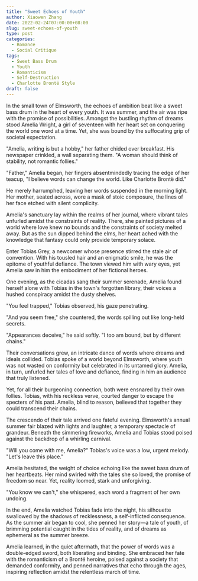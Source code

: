 ```yaml
---
title: "Sweet Echoes of Youth"
author: Xiaowen Zhang
date: 2022-02-24T07:00:00+08:00
slug: sweet-echoes-of-youth
type: post
categories:
  - Romance
  - Social Critique
tags:
  - Sweet Bass Drum
  - Youth
  - Romanticism
  - Self-Destruction
  - Charlotte Brontë Style
draft: false
---
```


In the small town of Elmsworth, the echoes of ambition beat like a sweet bass drum in the heart of every youth. It was summer, and the air was ripe with the promise of possibilities. Amongst the bustling rhythm of dreams stood Amelia Wright, a girl of seventeen with her heart set on conquering the world one word at a time. Yet, she was bound by the suffocating grip of societal expectation.

"Amelia, writing is but a hobby," her father chided over breakfast. His newspaper crinkled, a wall separating them. "A woman should think of stability, not romantic follies."

"Father," Amelia began, her fingers absentmindedly tracing the edge of her teacup, "I believe words can change the world. Like Charlotte Brontë did."

He merely harrumphed, leaving her words suspended in the morning light. Her mother, seated across, wore a mask of stoic composure, the lines of her face etched with silent complicity.

Amelia's sanctuary lay within the realms of her journal, where vibrant tales unfurled amidst the constraints of reality. There, she painted pictures of a world where love knew no bounds and the constraints of society melted away. But as the sun dipped behind the elms, her heart ached with the knowledge that fantasy could only provide temporary solace.

Enter Tobias Grey, a newcomer whose presence stirred the stale air of convention. With his tousled hair and an enigmatic smile, he was the epitome of youthful defiance. The town viewed him with wary eyes, yet Amelia saw in him the embodiment of her fictional heroes.

One evening, as the cicadas sang their summer serenade, Amelia found herself alone with Tobias in the town's forgotten library, their voices a hushed conspiracy amidst the dusty shelves.

"You feel trapped," Tobias observed, his gaze penetrating.

"And you seem free," she countered, the words spilling out like long-held secrets.

"Appearances deceive," he said softly. "I too am bound, but by different chains."

Their conversations grew, an intricate dance of words where dreams and ideals collided. Tobias spoke of a world beyond Elmsworth, where youth was not wasted on conformity but celebrated in its untamed glory. Amelia, in turn, unfurled her tales of love and defiance, finding in him an audience that truly listened.

Yet, for all their burgeoning connection, both were ensnared by their own follies. Tobias, with his reckless verve, courted danger to escape the specters of his past. Amelia, blind to reason, believed that together they could transcend their chains.

The crescendo of their tale arrived one fateful evening. Elmsworth's annual summer fair blazed with lights and laughter, a temporary spectacle of grandeur. Beneath the simmering fireworks, Amelia and Tobias stood poised against the backdrop of a whirling carnival.

"Will you come with me, Amelia?" Tobias's voice was a low, urgent melody. "Let's leave this place."

Amelia hesitated, the weight of choice echoing like the sweet bass drum of her heartbeats. Her mind swirled with the tales she so loved, the promise of freedom so near. Yet, reality loomed, stark and unforgiving.

"You know we can't," she whispered, each word a fragment of her own undoing.

In the end, Amelia watched Tobias fade into the night, his silhouette swallowed by the shadows of recklessness, a self-inflicted consequence. As the summer air began to cool, she penned her story—a tale of youth, of brimming potential caught in the tides of reality, and of dreams as ephemeral as the summer breeze.

Amelia learned, in the quiet aftermath, that the power of words was a double-edged sword, both liberating and binding. She embraced her fate with the romanticism of a Brontë heroine, poised against a society that demanded conformity, and penned narratives that echo through the ages, inspiring reflection amidst the relentless march of time.
